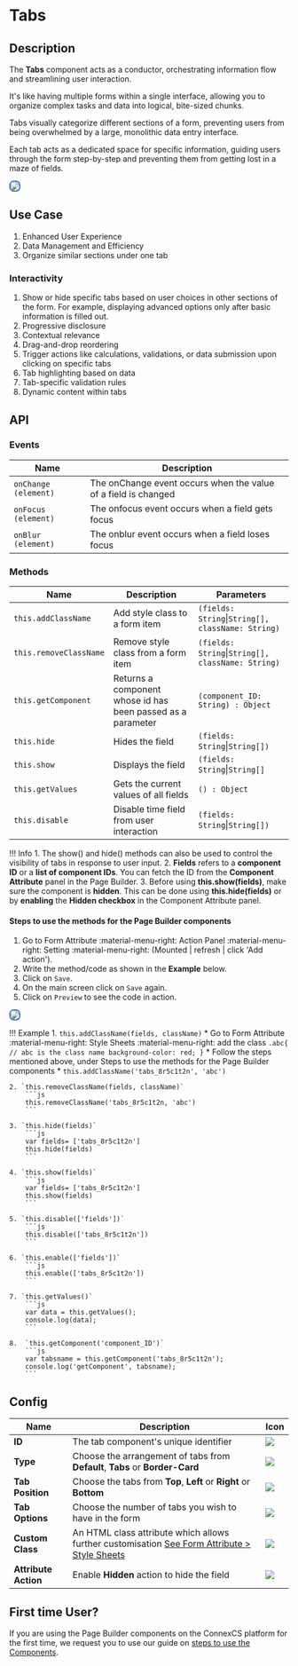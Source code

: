 # Tabs

## Description

The **Tabs** component acts as a conductor, orchestrating information flow and streamlining user interaction.

It's like having multiple forms within a single interface, allowing you to organize complex tasks and data into logical, bite-sized chunks.

Tabs visually categorize different sections of a form, preventing users from being overwhelmed by a large, monolithic data entry interface.

Each tab acts as a dedicated space for specific information, guiding users through the form step-by-step and preventing them from getting lost in a maze of fields.

<img src= "/apps/components/img/tabs.png" style="border: 2px solid #4472C4; border-radius: 8px;">

## Use Case

1. Enhanced User Experience
2. Data Management and Efficiency
3. Organize similar sections under one tab

### Interactivity

1. Show or hide specific tabs based on user choices in other sections of the form. For example, displaying advanced options only after basic information is filled out.
2. Progressive disclosure
3. Contextual relevance
4. Drag-and-drop reordering
5. Trigger actions like calculations, validations, or data submission upon clicking on specific tabs
6. Tab highlighting based on data
7. Tab-specific validation rules
8. Dynamic content within tabs

## API

### Events

| **Name**| **Description**|
|---------|----------------|
|`onChange (element)`| The onChange event occurs when the value of a field is changed|
|`onFocus (element)`| The onfocus event occurs when a field gets focus|
|`onBlur (element)`| The onblur event occurs when a field loses focus|

### Methods

| **Name**| **Description**|**Parameters**|
|---------|----------------|--------------|
|`this.addClassName`|Add style class to a form item|`(fields: String`&#124;`String[], className: String)`|
|`this.removeClassName`|Remove style class from a form item|`(fields: String`&#124;`String[], className: String)`|
|`this.getComponent`|Returns a component whose id has been passed as a parameter|`(component_ID: String) : Object`|
|`this.hide`|Hides the field|`(fields: String`&#124;`String[])`|
|`this.show`|Displays the field|`(fields: String`&#124;`String[]`|
|`this.getValues`|Gets the current values of all fields|`() : Object`|
|`this.disable`| Disable time field from user interaction|`(fields: String`&#124;`String[])`|

!!! Info
    1. The show() and hide() methods can also be used to control the visibility of tabs in response to user input.
    2. **Fields** refers to a **component ID** or a **list of component IDs**. You can fetch the ID from the **Component Attribute** panel in the Page Builder.
    3. Before using **this.show(fields)**, make sure the component is **hidden**. This can be done using **this.hide(fields)** or by **enabling** the **Hidden checkbox** in the Component Attribute panel.

#### Steps to use the methods for the Page Builder components

1. Go to Form Attribute :material-menu-right: Action Panel :material-menu-right: Setting :material-menu-right: (Mounted | refresh | click 'Add action').
2. Write the method/code as shown in the **Example** below.
3. Click on `Save`.
4. On the main screen click on `Save` again.
5. Click on `Preview` to see the code in action.
<img src= "/apps/components/img/tabs2.png" style="border: 2px solid #4472C4; border-radius: 8px;">

!!! Example
    1. `this.addClassName(fields, className)`
          * Go to Form Attribute :material-menu-right: Style Sheets :material-menu-right: add the class
            ```
            .abc{ // abc is the class name
            background-color: red;
            }
            ```
          * Follow the steps mentioned above, under Steps to use the methods for the Page Builder components
          * ```
            this.addClassName('tabs_8r5c1t2n', 'abc')
            ```

    2. `this.removeClassName(fields, className)`
        ```js
        this.removeClassName('tabs_8r5c1t2n, 'abc')
        ```
    
    3. `this.hide(fields)`
        ```js
        var fields= ['tabs_8r5c1t2n']
        this.hide(fields)
        ```
    
    4. `this.show(fields)`
        ```js
        var fields= ['tabs_8r5c1t2n']
        this.show(fields)
        ```
    
    5. `this.disable(['fields'])`
        ```js
        this.disable(['tabs_8r5c1t2n'])
        ```
    
    6. `this.enable(['fields'])`
        ```js
        this.enable(['tabs_8r5c1t2n'])
        ```
    
    7. `this.getValues()`
        ```js
        var data = this.getValues();
        console.log(data);
        ```
    
    8.  `this.getComponent('component_ID')`
        ```js
        var tabsname = this.getComponent('tabs_8r5c1t2n');
        console.log('getComponent', tabsname);
        ```

## Config

| **Name**|**Description**|**Icon**|
|---------|---------------|--------|
|**ID**| The tab component's unique identifier|<img src= "/apps/components/img/input_id.png">|
|**Type**|Choose the arrangement of tabs from **Default**, **Tabs** or **Border-Card**|<img src= "/apps/components/img/tabs_type.png">|
|**Tab Position**|Choose the tabs from **Top**, **Left** or **Right** or **Bottom**|<img src= "/apps/components/img/tabposition2.png">|
|**Tab Options**|Choose the number of tabs you wish to have in the form|<img src= "/apps/components/img/tabs_options.png">|
|**Custom Class**| An HTML class attribute which allows further customisation [See Form Attribute > Style Sheets](https://docs.connexcs.com/apps/page-builder/#form-attribute)|<img src= "/apps/components/img/input_customclass.png">|
|**Attribute Action**| Enable **Hidden** action to hide the field|<img src= "/apps/components/img/alert_arrtibuteaction.png">|

## First time User?

If you are using the Page Builder components on the ConnexCS platform for the first time, we request you to use our guide on <a href="https://docs.connexcs.com/apps/page-builder/#steps-to-use-components-in-the-page-builder" target="_blank">steps to use the Components</a>.